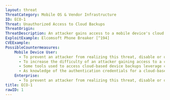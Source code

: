 ```yaml
---
layout: threat
ThreatCategory: Mobile OS & Vendor Infrastructure
ID: ECO-1
Threat: Unauthorized Access to Cloud Backups
ThreatOrigin:
ThreatDescription: An attacker gains access to a mobile device's cloud backup.
ExploitExample: Elcomsoft Phone Breaker [^194]
CVEExample:
PossibleCountermeasures:
    Mobile Device User:
      - To prevent an attacker from realizing this threat, disable or do not enable cloud backups for the device, which can be accomplished either through mobile OS settings or for enterprises, MDM device policy settings.
      - To increase the difficulty of an attacker gaining access to a cloud service account, enable increased authentication requirements, such as two-factor authentication or step-up authentication when initally accessing the account from an unknown device.
      - Some tools used to access cloud-based device backups leverage cryptographic tokens left on computers or devices used to legitimately access the cloud service (e.g., iCloud); if it is believed an attacker has had access to any such system, invalidate any recovered tokens they may have recovered by changing the authentication credentials for the cloud service.
      - As knowledge of the authentication credentials for a cloud-based backup service may enable an attacker to gain access, protect cloud service authentication credentials from unauthorized disclosure.
    Enterprise:
      - To prevent an attacker from realizing this threat, disable or do not enable cloud backups for the device, which can be accomplished either through mobile OS settings or for enterprises, MDM device policy settings.
title: ECO-1
rawID: 1
---
```

